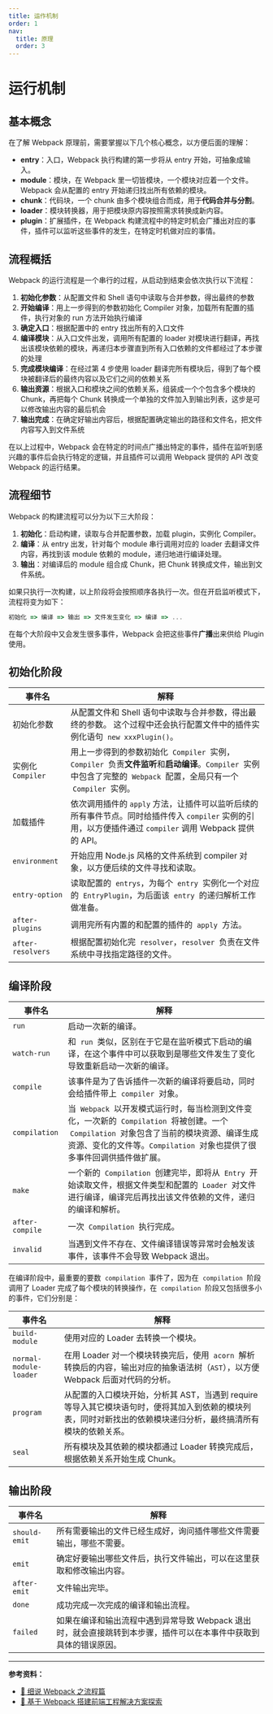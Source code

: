 ```yaml
---
title: 运作机制
order: 1
nav:
  title: 原理
  order: 3
---
```


# 运行机制

## 基本概念

在了解 Webpack 原理前，需要掌握以下几个核心概念，以方便后面的理解：

- **entry**：入口，Webpack 执行构建的第一步将从 entry 开始，可抽象成输入。
- **module**：模块，在 Webpack 里一切皆模块，一个模块对应着一个文件。Webpack 会从配置的 entry 开始递归找出所有依赖的模块。
- **chunk**：代码块，一个 chunk 由多个模块组合而成，用于**代码合并与分割**。
- **loader**：模块转换器，用于把模块原内容按照需求转换成新内容。
- **plugin**：扩展插件，在 Webpack 构建流程中的特定时机会广播出对应的事件，插件可以监听这些事件的发生，在特定时机做对应的事情。

## 流程概括

Webpack 的运行流程是一个串行的过程，从启动到结束会依次执行以下流程：

1. **初始化参数**：从配置文件和 Shell 语句中读取与合并参数，得出最终的参数
2. **开始编译**：用上一步得到的参数初始化 Compiler 对象，加载所有配置的插件，执行对象的 run 方法开始执行编译
3. **确定入口**：根据配置中的 entry 找出所有的入口文件
4. **编译模块**：从入口文件出发，调用所有配置的 loader 对模块进行翻译，再找出该模块依赖的模块，再递归本步骤直到所有入口依赖的文件都经过了本步骤的处理
5. **完成模块编译**：在经过第 4 步使用 loader 翻译完所有模块后，得到了每个模块被翻译后的最终内容以及它们之间的依赖关系
6. **输出资源**：根据入口和模块之间的依赖关系，组装成一个个包含多个模块的 Chunk，再把每个 Chunk 转换成一个单独的文件加入到输出列表，这步是可以修改输出内容的最后机会
7. **输出完成**：在确定好输出内容后，根据配置确定输出的路径和文件名，把文件内容写入到文件系统

在以上过程中，Webpack 会在特定的时间点广播出特定的事件，插件在监听到感兴趣的事件后会执行特定的逻辑，并且插件可以调用 Webpack 提供的 API 改变 Webpack 的运行结果。

## 流程细节

Webpack 的构建流程可以分为以下三大阶段：

1. **初始化**：启动构建，读取与合并配置参数，加载 plugin，实例化 Compiler。
2. **编译**：从 entry 出发，针对每个 module 串行调用对应的 loader 去翻译文件内容，再找到该 module 依赖的 module，递归地进行编译处理。
3. **输出**：对编译后的 module 组合成 Chunk，把 Chunk 转换成文件，输出到文件系统。

如果只执行一次构建，以上阶段将会按照顺序各执行一次。但在开启监听模式下，流程将变为如下：

```js
初始化 => 编译 => 输出 => 文件发生变化 => 编译 => ...
```

在每个大阶段中又会发生很多事件，Webpack 会把这些事件**广播**出来供给 Plugin 使用。

## 初始化阶段

| 事件名            | 解释                                                                                                                                                                      |
| ----------------- | ------------------------------------------------------------------------------------------------------------------------------------------------------------------------- |
| 初始化参数        | 从配置文件和 Shell 语句中读取与合并参数，得出最终的参数。 这个过程中还会执行配置文件中的插件实例化语句  `new xxxPlugin()`。                                               |
| 实例化 `Compiler` | 用上一步得到的参数初始化  `Compiler`  实例，`Compiler`  负责**文件监听**和**启动编译**。`Compiler`  实例中包含了完整的  `Webpack`  配置，全局只有一个  `Compiler`  实例。 |
| 加载插件          | 依次调用插件的 `apply` 方法，让插件可以监听后续的所有事件节点。同时给插件传入 `compiler` 实例的引用，以方便插件通过 `compiler` 调用 Webpack 提供的 API。                  |
| `environment`     | 开始应用 Node.js 风格的文件系统到 compiler 对象，以方便后续的文件寻找和读取。                                                                                             |
| `entry-option`    | 读取配置的  `entrys`，为每个  `entry`  实例化一个对应的  `EntryPlugin`，为后面该  `entry`  的递归解析工作做准备。                                                         |
| `after-plugins`   | 调用完所有内置的和配置的插件的  `apply`  方法。                                                                                                                           |
| `after-resolvers` | 根据配置初始化完  `resolver`，`resolver`  负责在文件系统中寻找指定路径的文件。                                                                                            |

## 编译阶段

| 事件名          | 解释                                                                                                                                                                                                                     |
| --------------- | ------------------------------------------------------------------------------------------------------------------------------------------------------------------------------------------------------------------------ |
| `run`           | 启动一次新的编译。                                                                                                                                                                                                       |
| `watch-run`     | 和  `run`  类似，区别在于它是在监听模式下启动的编译，在这个事件中可以获取到是哪些文件发生了变化导致重新启动一次新的编译。                                                                                                |
| `compile`       | 该事件是为了告诉插件一次新的编译将要启动，同时会给插件带上  `compiler`  对象。                                                                                                                                           |
| `compilation`   | 当  `Webpack`  以开发模式运行时，每当检测到文件变化，一次新的  `Compilation`  将被创建。一个  `Compilation`  对象包含了当前的模块资源、编译生成资源、变化的文件等。`Compilation`  对象也提供了很多事件回调供插件做扩展。 |
| `make`          | 一个新的  `Compilation`  创建完毕，即将从  `Entry`  开始读取文件，根据文件类型和配置的  `Loader`  对文件进行编译，编译完后再找出该文件依赖的文件，递归的编译和解析。                                                     |
| `after-compile` | 一次  `Compilation`  执行完成。                                                                                                                                                                                          |
| `invalid`       | 当遇到文件不存在、文件编译错误等异常时会触发该事件，该事件不会导致 Webpack 退出。                                                                                                                                        |

在编译阶段中，最重要的要数  `compilation`  事件了，因为在  `compilation`  阶段调用了 Loader 完成了每个模块的转换操作，在  `compilation`  阶段又包括很多小的事件，它们分别是：

| 事件名                 | 解释                                                                                                                                                            |
| ---------------------- | --------------------------------------------------------------------------------------------------------------------------------------------------------------- |
| `build-module`         | 使用对应的 Loader 去转换一个模块。                                                                                                                              |
| `normal-module-loader` | 在用 Loader 对一个模块转换完后，使用  `acorn`  解析转换后的内容，输出对应的抽象语法树（`AST`），以方便 Webpack 后面对代码的分析。                               |
| `program`              | 从配置的入口模块开始，分析其 AST，当遇到 require 等导入其它模块语句时，便将其加入到依赖的模块列表，同时对新找出的依赖模块递归分析，最终搞清所有模块的依赖关系。 |
| `seal`                 | 所有模块及其依赖的模块都通过 Loader 转换完成后，根据依赖关系开始生成 Chunk。                                                                                    |

## 输出阶段

| 事件名        | 解释                                                                                                              |
| ------------- | ----------------------------------------------------------------------------------------------------------------- |
| `should-emit` | 所有需要输出的文件已经生成好，询问插件哪些文件需要输出，哪些不需要。                                              |
| `emit`        | 确定好要输出哪些文件后，执行文件输出，可以在这里获取和修改输出内容。                                              |
| `after-emit`  | 文件输出完毕。                                                                                                    |
| `done`        | 成功完成一次完成的编译和输出流程。                                                                                |
| `failed`      | 如果在编译和输出流程中遇到异常导致 Webpack 退出时，就会直接跳转到本步骤，插件可以在本事件中获取到具体的错误原因。 |

---

**参考资料：**

- [📝 细说 Webpack 之流程篇](http://taobaofed.org/blog/2016/09/09/webpack-flow/)
- [📝 基于 Webpack 搭建前端工程解决方案探索](https://www.open-open.com/lib/view/open1440685541810.html)
